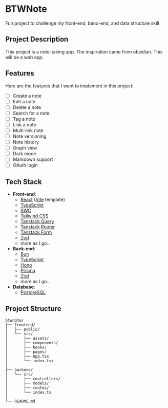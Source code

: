 # BTWNote

Fun project to challenge my front-end, banc-end, and data structure skill

## Project Description

This project is a note-taking app. The inspiration came from obsidian. This will be a web app.

## Features

Here are the features that I want to implement in this project:

- [ ] Create a note
- [ ] Edit a note
- [ ] Delete a note
- [ ] Search for a note
- [ ] Tag a note
- [ ] Link a note
- [ ] Multi-link note
- [ ] Note versioning
- [ ] Note history
- [ ] Graph view
- [ ] Dark mode
- [ ] Markdown support
- [ ] OAuth login

## Tech Stack
- **Front-end**:
  - [React](https://react.dev/) ([Vite](https://vitejs.dev/) template)
  - [TypeScript](https://www.typescriptlang.org/)
  - [SWC](https://swc.rs/)
  - [Tailwind CSS](https://tailwindcss.com/)
  - [Tanstack Query](https://tanstack.com/query/latest)
  - [Tanstack Router](https://tanstack.com/router/latest)
  - [Tanstack Form](https://tanstack.com/form/latest)
  - [Zod](https://zod.dev/)
  - more as I go...
- **Back-end**:
  - [Bun](https://bun.sh/)
  - [TypeScript](https://www.typescriptlang.org/)
  - [Hono](https://hono.dev/)
  - [Prisma](https://www.prisma.io/)
  - [Zod](https://zod.dev/)
  - more as I go...
- **Database**:
  - [PostgreSQL](https://www.postgresql.org/)

## Project Structure
```
btwnote/
├── frontend/
│   ├── public/
│   └── src/
│       ├── assets/
│       ├── components/
│       ├── hooks/
│       ├── pages/
│       ├── App.tsx
│       └── index.tsx
│
├── backend/
│   └── src/
│       ├── controllers/
│       ├── models/
│       ├── routes/
│       └── index.ts
│
└── README.md
```
